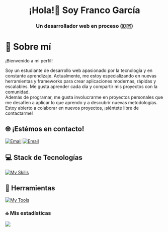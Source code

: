<h1 align="center">¡Hola!👋 Soy Franco García</h1>
<h3 align="center">Un desarrollador web en proceso (🇺🇾)</h3>

# 🙋 Sobre mí
¡Bienvenido a mi perfil!

Soy un estudiante de desarrollo web apasionado por la tecnología y en constante aprendizaje. Actualmente, me estoy especializando en nuevas herramientas y frameworks para crear aplicaciones modernas, rápidas y escalables. Me gusta aprender cada día y compartir mis proyectos con la comunidad. <br>
Además de programar, me gusta involucrarme en proyectos personales que me desafíen a aplicar lo que aprendo y a descubrir nuevas metodologías. Estoy abierto a colaborar en nuevos proyectos, ¡siéntete libre de contactarme!

## 🌐 ¡Estémos en contacto!
[![Email](https://skillicons.dev/icons?i=linkedin)](https://www.linkedin.com/in/grcfranco/) 
[![Email](https://skillicons.dev/icons?i=gmail)](mailto:grcfranco06@gmail.com)

## 💻 Stack de Tecnologías
[![My Skills](https://skillicons.dev/icons?i=html,css,js,astro,react,bootstrap,tailwind,php,py,mysql,nodejs,bun)](https://skillicons.dev)<br>

## 🔧 Herramientas
[![My Tools](https://skillicons.dev/icons?i=windows,vscode,powershell,git,github,figma,stackoverflow,notion)](https://skillicons.dev)<br>

### 🔝 Mis estadísticas
![](https://github-contributor-stats.vercel.app/api?username=grcfran&limit=5&theme=dark&combine_all_yearly_contributions=true)


